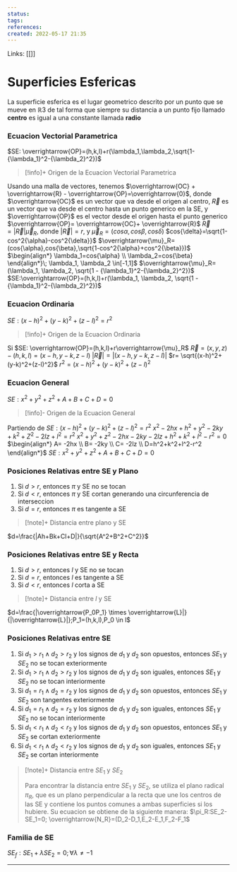 ```yaml
---
status:
tags: 
references:
created: 2022-05-17 21:35
---
```

Links: [[]]
# Superficies Esfericas
La superficie esferica es el lugar geometrico descrito por un punto que se mueve en $\mathbb{R}3$ de tal forma que siempre su distancia a un punto fijo llamado **centro** es igual a una constante llamada **radio**

### Ecuacion Vectorial Parametrica
$SE: \overrightarrow{OP}=(h,k,l)+r(\lambda_1,\lambda_2,\sqrt{1- {\lambda_1}^2-{\lambda_2}^2})$

> [!info]+ Origen de la Ecuacion Vectorial Parametrica
> 
Usando una malla de vectores, tenemos $\overrightarrow{OC} + \overrightarrow{R} - \overrightarrow{OP}=\overrightarrow{0}$, donde $\overrightarrow{OC}$ es un vector que va desde el origen al centro, $\overrightarrow{R}$ es un vector que va desde el centro hasta un punto generico en la SE, y $\overrightarrow{OP}$ es el vector desde el origen hasta el punto generico
$\overrightarrow{OP}= \overrightarrow{OC}+ \overrightarrow{R}$
$\overrightarrow{R}=|\overrightarrow{R}| \overrightarrow{\mu}_R$, donde $|\overrightarrow{R}| =r$, y $\overrightarrow{\mu}_R=(cos{\alpha},cos{\beta},cos{\delta})$
$cos{\delta}=\sqrt{1-cos^2{\alpha}-cos^2{\delta}}$
$\overrightarrow{\mu}_R=(cos{\alpha},cos{\beta},\sqrt{1-cos^2{\alpha}+cos^2{\beta}})$
$\begin{align*} \lambda_1=cos{\alpha} \\ \lambda_2=cos{\beta} \end{align*}\; \lambda_1, \lambda_2 \in[-1,1]$
$\overrightarrow{\mu}_R=(\lambda_1, \lambda_2, \sqrt{1 - {\lambda_1}^2-{\lambda_2}^2})$
$SE:\overrightarrow{OP}=(h,k,l)+r(\lambda_1, \lambda_2, \sqrt{1 - {\lambda_1}^2-{\lambda_2}^2})$

### Ecuacion Ordinaria
$SE:(x-h)^2+(y-k)^2+(z-l)^2=r^2$

> [!info]+ Origen de la Ecuacion Ordinaria
>
Si $SE: \overrightarrow{OP}=(h,k,l)+r\overrightarrow{\mu}_R$
$\overrightarrow{R}=(x,y,z)-(h,k,l)=(x-h,y-k,z-l)$
$|\overrightarrow{R}|=|(x-h,y-k,z-l)|$
$r= \sqrt{(x-h)^2+(y-k)^2+(z-l)^2}$
$r^2= (x-h)^2+(y-k)^2+(z-l)^2$

### Ecuacion General
$SE:x^2+y^2+z^2+A+B+C+D=0$

> [!info]- Origen de la Ecuacion General
>
Partiendo de $SE:(x-h)^2+(y-k)^2+(z-l)^2=r^2$
$x^2-2hx+h^2+y^2-2ky+k^2+Z^2-2lz+l^2=r^2$
$x^2+y^2+z^2-2hx-2ky-2lz+h^2+k^2+l^2-r^2=0$
$\begin{align*} A= -2hx \\ B= -2ky \\ C= -2lz \\ D=h^2+k^2+l^2-r^2 \end{align*}$
$SE:x^2+y^2+z^2+A+B+C+D=0$

### Posiciones Relativas entre SE y Plano
1. Si $d>r$, entonces $\pi$ y SE no se tocan
2. Si $d<r$, entonces $\pi$ y SE cortan generando una circunferencia de interseccion
3. Si $d=r$, entonces $\pi$ es tangente a SE

> [!note]+ Distancia entre plano y SE
>
$d=\frac{|Ah+Bk+Cl+D|}{\sqrt{A^2+B^2+C^2}}$

### Posiciones Relativas entre SE y Recta
1. Si $d>r$, entonces $l$ y SE no se tocan
2. Si $d=r$, entonces $l$ es tangente a SE
3. Si $d<r$, entonces $l$ corta a SE

> [!note]+ Distancia entre $l$ y SE
>
$d=\frac{|\overrightarrow{P_0P_1} \times \overrightarrow{L}|}{|\overrightarrow{L}|};P_1=(h,k,l),P_0 \in l$

### Posiciones Relativas entre SE
1. Si $d_1>r_1 \wedge d_2>r_2$ y los signos de $d_1$ y $d_2$ son opuestos, entonces $SE_1$ y $SE_2$ no se tocan exteriormente
2. Si $d_1>r_1 \wedge d_2>r_2$ y los signos de $d_1$ y $d_2$ son iguales, entonces $SE_1$ y $SE_2$ no se tocan interiormente
3. Si $d_1=r_1 \wedge d_2=r_2$ y los signos de $d_1$ y $d_2$ son opuestos, entonces $SE_1$ y $SE_2$ son tangentes exteriormente 
4. Si $d_1=r_1 \wedge d_2=r_2$ y los signos de $d_1$ y $d_2$ son iguales, entonces $SE_1$ y $SE_2$ no se tocan interiormente
5. Si $d_1<r_1 \wedge d_2<r_2$ y los signos de $d_1$ y $d_2$ son opuestos, entonces $SE_1$ y $SE_2$ se cortan exteriormente
6. Si $d_1<r_1 \wedge d_2<r_2$ y los signos de $d_1$ y $d_2$ son iguales, entonces $SE_1$ y $SE_2$ se cortan interiormente

> [!note]+ Distancia entre $SE_1$ y $SE_2$
>
> Para encontrar la distancia entre $SE_1$ y $SE_2$, se utiliza el plano radical $\pi_R$, que es un plano perpendicular a la recta que une los centros de las SE y contiene los puntos comunes a ambas superficies si los hubiere. Su ecuacion se obtiene de la siguiente manera:
> $\pi_R:SE_2-SE_1=0; \overrightarrow{N_R}=(D_2-D_1,E_2-E_1,F_2-F_1$

### Familia de SE
$SE_f:SE_1 + \lambda SE_2=0;\forall \lambda \neq -1$
___
